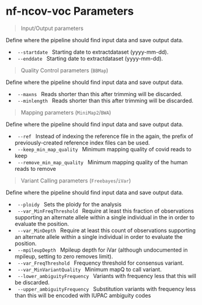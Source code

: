 # nf-ncov-voc Parameters

> Input/Output parameters

Define where the pipeline should find input data and save output data.<br>
<ul>
<li><code> --startdate </code> Starting date to extractdataset
(yyyy-mm-dd). </li>
<li><code> --enddate </code> Starting date to extractdataset
(yyyy-mm-dd). </li>

</ul>

> Quality Control parameters (`BBMap`)

Define where the pipeline should find input data and save output data.<br>
<ul>
<li><code> --maxns </code> Reads shorter than this after trimming will
be discarded. </li>
<li><code> --minlength </code> Reads shorter than this after trimming
will be discarded. </li>
</ul>

> Mapping parameters (`MiniMap2`/`BWA`)

Define where the pipeline should find input data and save output data.<br>
<ul>
<li><code> --ref </code> Instead of indexing the reference file in the
again, the prefix of previously-created reference index files can be
used. </li>
<li><code> --keep_min_map_quality </code> Minimum mapping quality of
covid reads
to keep </li>
<li><code> --remove_min_map_quality </code> Minimum mapping quality
of the human reads to remove </li>

</ul>

> Variant Calling parameters (`Freebayes`/`iVar`)

Define where the pipeline should find input data and save output data.<br>
<ul>
<li><code> --ploidy </code> Sets the ploidy for the analysis </li>
<li><code> --var_MinFreqThreshold </code>  Require at least this fraction of observations supporting an alternate allele within a single individual in the in order to evaluate the position. </li>
<li><code> --var_MinDepth </code> Require at least this count of observations supporting an alternate allele within a single individual in order to evaluate the position. </li>
<li><code> --mpileupDepth </code> Mpileup depth for iVar (although undocumented in mpileup, setting to zero removes limit). </li>
<li><code> --var_FreqThreshold </code> Frequency threshold for consensus variant. </li>
<li><code> --var_MinVariantQuality </code> Minimum mapQ to call variant. </li>
<li><code> --lower_ambiguityFrequency </code> Variants with frequency less that this will be discarded. </li>
<li><code> --upper_ambiguityFrequency </code> Substitution variants with frequency less than this will be encoded with IUPAC ambiguity codes </li>
</ul>
